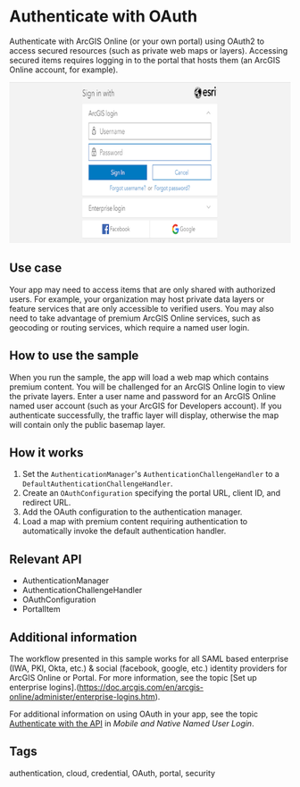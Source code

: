 # Authenticate with OAuth

Authenticate with ArcGIS Online (or your own portal) using OAuth2 to access secured resources (such as private web maps or layers). Accessing secured items requires logging in to the portal that hosts them (an ArcGIS Online account, for example).

![Image of authenticate with OAuth](authenticate-with-oauth.png)

## Use case

Your app may need to access items that are only shared with authorized users. For example, your organization may host private data layers or feature services that are only accessible to verified users. You may also need to take advantage of premium ArcGIS Online services, such as geocoding or routing services, which require a named user login.

## How to use the sample

When you run the sample, the app will load a web map which contains premium content. You will be challenged for an ArcGIS Online login to view the private layers. Enter a user name and password for an ArcGIS Online named user account (such as your ArcGIS for Developers account). If you authenticate successfully, the traffic layer will display, otherwise the map will contain only the public basemap layer.

## How it works

1. Set the `AuthenticationManager`'s `AuthenticationChallengeHandler` to a `DefaultAuthenticationChallengeHandler`.
1. Create an `OAuthConfiguration` specifying the portal URL, client ID, and redirect URL.
1. Add the OAuth configuration to the authentication manager.
1. Load a map with premium content requiring authentication to automatically invoke the default authentication handler.

## Relevant API

 * AuthenticationManager
 * AuthenticationChallengeHandler
 * OAuthConfiguration
 * PortalItem

## Additional information

The workflow presented in this sample works for all SAML based enterprise (IWA, PKI, Okta, etc.) & social (facebook, google, etc.) identity providers for ArcGIS Online or Portal. For more information, see the topic [Set up enterprise logins].(https://doc.arcgis.com/en/arcgis-online/administer/enterprise-logins.htm).

For additional information on using OAuth in your app, see the topic [Authenticate with the API](https://developers.arcgis.com/documentation/core-concepts/security-and-authentication/mobile-and-native-user-logins/) in *Mobile and Native Named User Login*.

## Tags

authentication, cloud, credential, OAuth, portal, security
